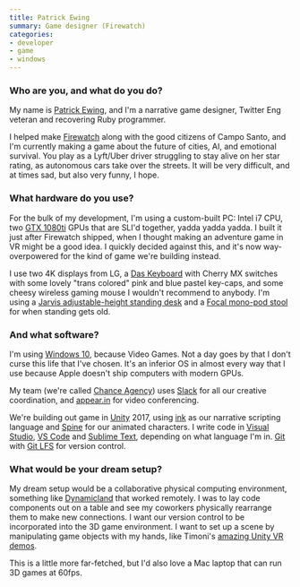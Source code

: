 ```yaml
---
title: Patrick Ewing
summary: Game designer (Firewatch)
categories:
- developer
- game
- windows
---
```


### Who are you, and what do you do?

My name is [Patrick Ewing](https://twitter.com/hoverbird "Patrick's Twitter account."), and I'm a narrative game designer, Twitter Eng veteran and recovering Ruby programmer.

I helped make [Firewatch][] along with the good citizens of Campo Santo, and I'm currently making a game about the future of cities, AI, and emotional survival. You play as a Lyft/Uber driver struggling to stay alive on her star rating, as autonomous cars take over the streets. It will be very difficult, and at times sad, but also very funny, I hope.

### What hardware do you use?

For the bulk of my development, I'm using a custom-built PC: Intel i7 CPU, two [GTX 1080ti][geforce-gtx-1080-ti] GPUs that are SLI'd together, yadda yadda yadda. I built it just after Firewatch shipped, when I thought making an adventure game in VR might be a good idea. I quickly decided against this, and it's now way-overpowered for the kind of game we're building instead.

I use two 4K displays from LG, a [Das Keyboard][model-s-professional] with Cherry MX switches with some lovely "trans colored" pink and blue pastel key-caps, and some cheesy wireless gaming mouse I wouldn't recommend to anybody. I'm using a [Jarvis adjustable-height standing desk][jarvis-bamboo] and a [Focal mono-pod stool][mobis-i] for when standing gets old.

### And what software?

I'm using [Windows 10][windows-10], because Video Games. Not a day goes by that I don't curse this life that I've chosen. It's an inferior OS in almost every way that I use because Apple doesn't ship computers with modern GPUs.

My team (we're called [Chance Agency](http://www.chanceagency.com/ "Patrick's game studio.")) uses [Slack][] for all our creative coordination, and [appear.in][] for video conferencing.

We're building out game in [Unity][] 2017, using [ink][] as our narrative scripting language and [Spine][] for our animated characters. I write code in [Visual Studio][visual-studio], [VS Code][visual-studio-code] and [Sublime Text][sublime-text], depending on what language I'm in. [Git][] with [Git LFS][git-large-file-storage] for version control.

### What would be your dream setup?

My dream setup would be a collaborative physical computing environment, something like [Dynamicland](https://dynamicland.org/ "A research group working on a new computing medium.") that worked remotely. I was to lay code components out on a table and see my coworkers physically rearrange them to make new connections. I want our version control to be incorporated into the 3D game environment. I want to set up a scene by manipulating game objects with my hands, like Timoni's [amazing Unity VR demos](https://www.youtube.com/watch?v=FzjxRi5J4XI "A YouTube video of a Unity VR editor tool demo."). 

This is a little more far-fetched, but I'd also love a Mac laptop that can run 3D games at 60fps.

[geforce-gtx-1080-ti]: https://www.nvidia.com/en-us/geforce/products/10series/geforce-gtx-1080-ti/ "A graphics card."
[jarvis-bamboo]: https://www.fully.com/standing-desks/jarvis/jarvis-adjustable-height-desk-bamboo.html "A standing desk."
[mobis-i]: https://store.focalupright.com/mobis-seat-p/ffs-1000.htm "An ergonomic chair."
[model-s-professional]: https://www.daskeyboard.com/model-s-professional/ "A keyboard."
[appear.in]: https://appear.in/ "A service for web-based video conferencing."
[firewatch]: http://www.firewatchgame.com/ "A fire lookout adventure game."
[git-large-file-storage]: https://git-lfs.github.com/ "A git extension for versioning large files."
[git]: https://git-scm.com/ "A version control system."
[ink]: https://www.inklestudios.com/ink/ "An interactive fiction scripting language."
[slack]: https://slack.com/ "A collaboration service."
[spine]: http://esotericsoftware.com/ "2D animation software."
[sublime-text]: http://www.sublimetext.com/ "A coder's text editor."
[unity]: https://unity3d.com/unity/ "A cross-platform game development tool."
[visual-studio-code]: https://code.visualstudio.com/ "A development IDE."
[visual-studio]: http://www.visualstudio.com "A Windows development environment."
[windows-10]: https://en.wikipedia.org/wiki/Windows_10 "An operating system."

